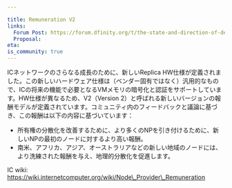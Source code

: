 ```yaml
---

title: Remuneration V2
links:
  Forum Post: https://forum.dfinity.org/t/the-state-and-direction-of-decentralization-nodes-on-the-internet-computer/9170
  Proposal:
eta:
is_community: true
---
```

ICネットワークのさらなる成長のために、新しいReplica HW仕様が定義されました。この新しいハードウェア仕様は（ベンダー固有ではなく）汎用的なもので、ICの将来の機能で必要となるVMメモリの暗号化と認証をサポートしています。HW仕様が異なるため、V2（Version 2）と呼ばれる新しいバージョンの報酬モデルが定義されています。コミュニティ内のフィードバックと議論に基づき、この報酬は以下の内容に基づいています：

- 所有権の分散化を改善するために、より多くのNPを引き付けるために、新しいNPの最初のノードに対するより高い報酬。
- 南米、アフリカ、アジア、オーストラリアなどの新しい地域のノードには、より洗練された報酬を与え、地理的分散化を促進します。

IC wiki: https://wiki.internetcomputer.org/wiki/Node\_Provider\_Remuneration

<!---


For the further growth of the IC network, the new Replica HW specification has been defined. This new Hardware specification is generic (instead of vendor specific) and supports VM memory encryption and attestation which will be needed in future features on the IC. Since the HW specification is different, a new version of the remuneration, which will be called V2 (Version 2) remuneration model is being defined. Based on feedback and discussion within the community, this remuneration is based on the following:
- Higher rewards for the first nodes of a new NP in order to attract more NPs in an effort to improve ownership decentralization.
- More refined rewards for nodes in new geographies, like South America, Africa, Asia and Australia, to stimulate further geographical decentralization.

IC wiki: https://wiki.internetcomputer.org/wiki/Node_Provider_Remuneration

-->
